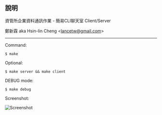 說明
--------
資管所企業資料通訊作業 - 簡易CLI聊天室 Client/Server

鄭新霖 aka Hsin-lin Cheng <<lancetw@gmail.com>>

- - - - 

Command:

    $ make

Optional:
	
    $ make server && make client

DEBUG mode:

    $ make debug
    
Screenshot:

![Screenshot](http://i.imgur.com/fYQ00.png "Screenshot")

